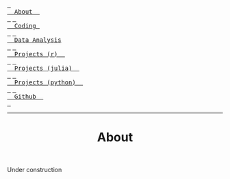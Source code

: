 [<kbd> <br>  About  <br> </kbd>](https://atcurry.github.io/page.html)
[<kbd> <br>  Coding  <br> </kbd>](https://atcurry.github.io/coding.html)
[<kbd> <br>  Data Analysis <br> </kbd>](https://atcurry.github.io/data.html)
[<kbd> <br>  Projects (r)  <br> </kbd>](https://atcurry.github.io/rprojects.html)
[<kbd> <br>  Projects (julia)  <br> </kbd>](https://atcurry.github.io/juliaprojects.html)
[<kbd> <br>  Projects (python)  <br> </kbd>](https://atcurry.github.io)
[<kbd> <br>  Github  <br> </kbd>](https://atcurry.github.io/repos.html)

---

<div align="center"> <h1> About </h1> </div> <br/>


Under construction